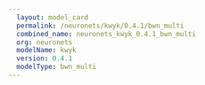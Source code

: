 ```yaml
---
  layout: model_card
  permalink: /neuronets/kwyk/0.4.1/bwn_multi
  combined_name: neuronets_kwyk_0.4.1_bwn_multi
  org: neuronets
  modelName: kwyk
  version: 0.4.1
  modelType: bwn_multi
---
```

